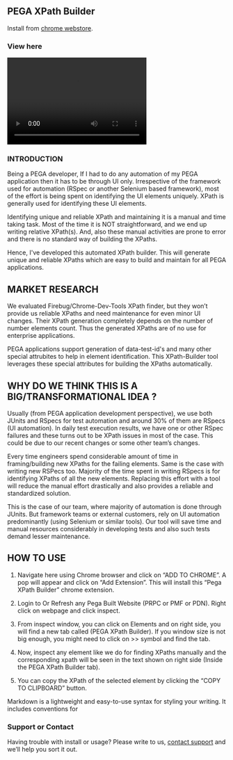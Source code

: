 ## PEGA XPath Builder

Install from [chrome webstore](https://chrome.google.com/webstore/detail/pega-xpath-builder/egkbiiglhcgopbejlhmekoopkjcgbgoj).


### View here

<video src="https://www.youtube.com/watch?v=0KbavKOiS_k" width="320" height="200" controls preload></video>

### INTRODUCTION
 
Being a PEGA developer, If I had to do any automation of my PEGA application then it has to be through UI only. Irrespective of the framework used for automation (RSpec or another Selenium based framework), most of the effort is being spent on identifying the UI elements uniquely. XPath is generally used for identifying these UI elements.
 
Identifying unique and reliable XPath and maintaining it is a manual and time taking task. Most of the time it is NOT straightforward, and we end up writing relative XPath(s). And, also these manual activities are prone to error and there is no standard way of building the XPaths.
 
Hence, I've developed this automated XPath builder. This will generate unique and reliable XPaths which are easy to build and maintain for all PEGA applications.

## MARKET RESEARCH
 
We evaluated Firebug/Chrome-Dev-Tools XPath finder, but they won’t provide us reliable XPaths and need maintenance for even minor UI changes. Their XPath generation completely depends on the number of number elements count. Thus the generated XPaths are of no use for enterprise applications.

PEGA applications support generation of data-test-id's and many other special attrubites to help in element identification. This XPath-Builder tool leverages these special attributes for building the XPaths automatically.
 
## WHY DO WE THINK THIS IS A BIG/TRANSFORMATIONAL IDEA ?
 
Usually (from PEGA application development perspective), we use both JUnits and RSpecs for test automation and around 30% of them are RSpecs (UI automation).  In daily test execution results, we have one or other RSpec failures and these turns out to be XPath issues in most of the case. This could be due to our recent changes or some other team’s changes.
  
Every time engineers spend considerable amount of time in framing/building new XPaths for the failing elements. Same is the case with writing new RSPecs too. Majority of the time spent in writing RSpecs is for identifying XPaths of all the new elements. Replacing this effort with a tool will reduce the manual effort drastically and also provides a reliable and standardized solution.
 
This is the case of our team, where majority of automation is done through JUnits. But framework teams or external customers, rely on UI automation predominantly (using Selenium or similar tools). Our tool will save time and manual resources considerably in developing tests and also such tests demand lesser maintenance.

## HOW TO USE
 
1. Navigate here using Chrome browser and click on “ADD TO CHROME”. A pop will appear and click on “Add Extension”. This will install this “Pega XPath Builder” chrome extension.
 
2. Login to Or Refresh any Pega Built Website (PRPC or PMF or PDN). Right click on webpage and click inspect.
 
3. From inspect window, you can click on Elements and on right side, you will find a new tab called (PEGA XPath Builder). If you window size is not big enough, you might need to click on >> symbol and find the tab.
 
4. Now, inspect any element like we do for finding XPaths manually and the corresponding xpath will be seen in the text shown on right side (Inside the PEGA XPath Builder tab).
 
5. You can copy the XPath of the selected element by clicking the “COPY TO CLIPBOARD” button.

Markdown is a lightweight and easy-to-use syntax for styling your writing. It includes conventions for

### Support or Contact

Having trouble with install or usage? Please write to us, [contact support](mailto:complanboy2@gmail.com) and we’ll help you sort it out.
